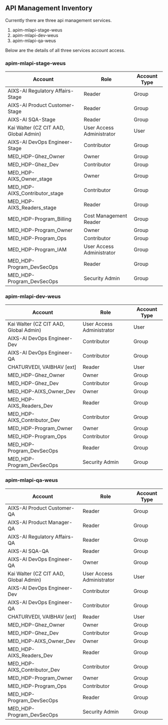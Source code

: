 ## API Management Inventory

Currently there are three api management services.
1. apim-mlapi-stage-weus
2. apim-mlapi-dev-weus
3. apim-mlapi-qa-weus

Below are the details of all three services account access.

### apim-mlapi-stage-weus


| Account                               | Role                         | Account Type |
|---------------------------------------|------------------------------|--------------|
| AIXS-AI Regulatory Affairs-Stage      | Reader                       | Group        |
| AIXS-AI Product Customer-Stage        | Reader                       | Group        |
| AIXS-AI SQA-Stage                     | Reader                       | Group        |
| Kai Walter (CZ CIT AAD, Global Admin) | User Access Administrator    | User         |
| AIXS-AI DevOps Engineer-Stage         | Contributor                  | Group        |
| MED_HDP-Ghez_Owner                    | Owner                        | Group        |
| MED_HDP-Ghez_Dev                      | Contributor                  | Group        |
| MED_HDP-AIXS_Owner_stage              | Owner                        | Group        |
| MED_HDP-AIXS_Contributor_stage        | Contributor                  | Group        |
| MED_HDP-AIXS_Readers_stage            | Reader                       | Group        |
| MED_HDP-Program_Billing               | Cost Management Reader       | Group        |
| MED_HDP-Program_Owner                 | Owner                        | Group        |
| MED_HDP-Program_Ops                   | Contributor                  | Group        |
| MED_HDP-Program_IAM                   | User Access Administrator    | Group        |
| MED_HDP-Program_DevSecOps             | Reader                       | Group        |
| MED_HDP-Program_DevSecOps             | Security Admin               | Group        |


### apim-mlapi-dev-weus

| Account                               | Role                         | Account Type |
|---------------------------------------|------------------------------|--------------|
| Kai Walter (CZ CIT AAD, Global Admin) | User Access Administrator    | User         |
| AIXS-AI DevOps Engineer-Dev           | Contributor                  | Group        |
| AIXS-AI DevOps Engineer-QA            | Contributor                  | Group        |
| CHATURVEDI, VAIBHAV [ext]             | Reader                       | User         |
| MED_HDP-Ghez_Owner                    | Owner                        | Group        |
| MED_HDP-Ghez_Dev                      | Contributor                  | Group        |
| MED_HDP-AIXS_Owner_Dev                | Owner                        | Group        |
| MED_HDP-AIXS_Readers_Dev              | Reader                       | Group        |
| MED_HDP-AIXS_Contributor_Dev          | Contributor                  | Group        |
| MED_HDP-Program_Owner                 | Owner                        | Group        |
| MED_HDP-Program_Ops                   | Contributor                  | Group        |
| MED_HDP-Program_DevSecOps             | Reader                       | Group        |
| MED_HDP-Program_DevSecOps             | Security Admin               | Group        |


### apim-mlapi-qa-weus

| Account                               | Role                         | Account Type |
|---------------------------------------|------------------------------|--------------|
| AIXS-AI Product Customer-QA           | Reader                       | Group        |
| AIXS-AI Product Manager-QA            | Reader                       | Group        |
| AIXS-AI Regulatory Affairs-QA         | Reader                       | Group        |
| AIXS-AI SQA-QA                        | Reader                       | Group        |
| AIXS-AI DevOps Engineer-QA            | Owner                        | Group        |
| Kai Walter (CZ CIT AAD, Global Admin) | User Access Administrator    | User         |
| AIXS-AI DevOps Engineer-Dev           | Contributor                  | Group        |
| AIXS-AI DevOps Engineer-QA            | Contributor                  | Group        |
| CHATURVEDI, VAIBHAV [ext]             | Reader                       | User         |
| MED_HDP-Ghez_Owner                    | Owner                        | Group        |
| MED_HDP-Ghez_Dev                      | Contributor                  | Group        |
| MED_HDP-AIXS_Owner_Dev                | Owner                        | Group        |
| MED_HDP-AIXS_Readers_Dev              | Reader                       | Group        |
| MED_HDP-AIXS_Contributor_Dev          | Contributor                  | Group        |
| MED_HDP-Program_Owner                 | Owner                        | Group        |
| MED_HDP-Program_Ops                   | Contributor                  | Group        |
| MED_HDP-Program_DevSecOps             | Reader                       | Group        |
| MED_HDP-Program_DevSecOps             | Security Admin               | Group        |
